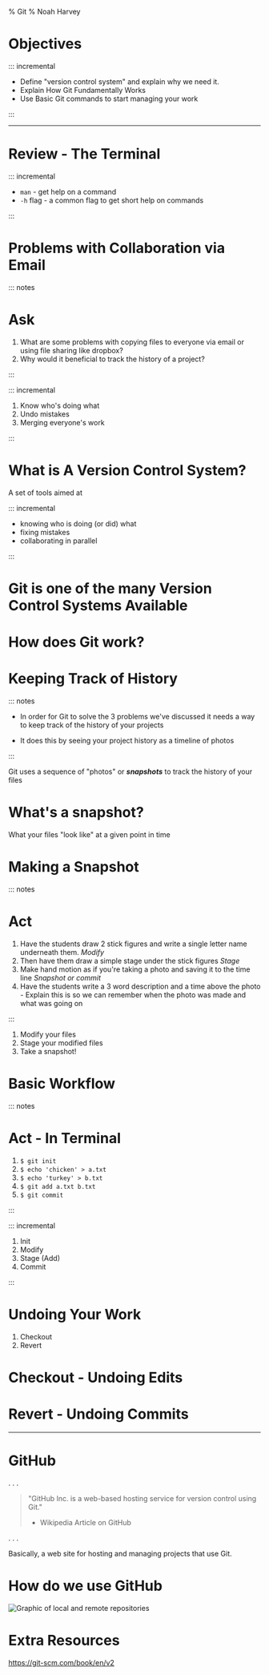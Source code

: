 % Git
% Noah Harvey

# Objectives

::: incremental 

* Define "version control system" and explain why we need it.
* Explain How Git Fundamentally Works
* Use Basic Git commands to start managing your work

:::

---

# Review - The Terminal

::: incremental

* `man` - get help on a command
* `-h` flag - a common flag to get short help on commands

:::

# Problems with Collaboration via Email

::: notes
# Ask

1. What are some problems with copying files to everyone via email or using
	 file sharing like dropbox?
1. Why would it beneficial to track the history of a project?

:::

::: incremental

1. Know who's doing what
2. Undo mistakes
3. Merging everyone's work

:::


# What is A Version Control System?

A set of tools aimed at 

::: incremental

* knowing who is doing (or did) what
* fixing mistakes
* collaborating in parallel

:::

# Git is one of the many Version Control Systems Available

# How does Git work?

# Keeping Track of History

::: notes

* In order for Git to solve the 3 problems we've discussed it needs a way to
  keep track of the history of your projects

* It does this by seeing your project history as a timeline of photos

:::

Git uses a sequence of "photos" or __*snapshots*__ to track the history of your
files

# What's a snapshot?

What your files "look like" at a given point in time

# Making a Snapshot

::: notes

# Act

1. Have the students draw 2 stick figures and write a single letter name
	 underneath them. _Modify_
1. Then have them draw a simple stage under the stick figures _Stage_
1. Make hand motion as if you're taking a photo and saving it to the time line
	 _Snapshot or commit_
1. Have the students write a 3 word description and a time above the photo -
	 Explain this is so we can remember when the photo was made and what was
   going on

:::

1. Modify your files
1. Stage your modified files
1. Take a snapshot!

# Basic Workflow

::: notes

# Act - In Terminal

1. `$ git init`
1. `$ echo 'chicken' > a.txt`
1. `$ echo 'turkey' > b.txt`
1. `$ git add a.txt b.txt`
1. `$ git commit`

:::

::: incremental

1. Init
1. Modify
1. Stage (Add)
1. Commit

:::

# Undoing Your Work

1. Checkout
1. Revert

# Checkout - Undoing Edits

# Revert - Undoing Commits

---

# GitHub 

. . .

> "GitHub Inc. is a web-based hosting service for version control using Git."
>  - Wikipedia Article on GitHub

. . .

Basically, a web site for hosting and managing projects that use Git.

# How do we use GitHub

![Graphic of local and remote repositories]()

# Extra Resources

https://git-scm.com/book/en/v2
